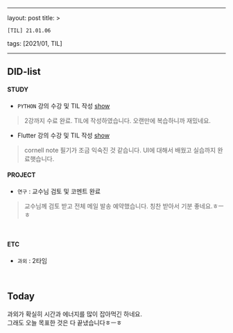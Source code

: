 ﻿---

layout: post
title: >

    [TIL] 21.01.06

tags: [2021/01, TIL]

---


## DID-list
#### STUDY
- `PYTHON` 강의 수강 및 TIL 작성 [show](https://github.com/hadan-HwH/TIL/blob/main/Python/01%20%EA%B8%B0%EB%B3%B8%EB%8D%B0%EC%9D%B4%ED%84%B0%EA%B5%AC%EC%A1%B0%20%EB%B0%8F%20%ED%95%A8%EC%88%98%20%EC%A0%95%EB%A6%AC.md)
> 2강까지 수료 완료. TIL에 작성하였습니다. 오랜만에 복습하니까 재밌네요.

- Flutter 강의 수강 및 TIL 작성 [show](https://github.com/hadan-HwH/TIL/blob/main/Flutter/section6-%20How%20to%20Build%20Beautiful%20UIs.md)
> cornell note 필기가 조금 익숙진 것 같습니다. UI에 대해서 배웠고 실습까지 완료햇습니다.


#### PROJECT
- `연구` : 교수님 검토 및 코멘트 완료
> 교수님께 검토 받고 전체 메일 발송 예약했습니다. 칭찬 받아서 기분 좋네요.ㅎㅡㅎ

<br>

#### ETC
- `과외` : 2타임

<br>

## Today
과외가 확실히 시간과 에너지를 많이 잡아먹긴 하네요.<br>
그래도 오늘 목표한 것은 다 끝냈습니다ㅎㅡㅎ
<br><br><br>





